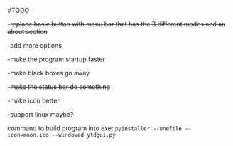 #TODO


-~~replace basic button with menu bar that has the 3 different modes and an about section~~

-add more options

-make the program startup faster

-make black boxes go away

-~~make the status bar do something~~

-make icon better

-support linux maybe?


command to build program into exe: `pyinstaller --onefile --icon=moon.ico --windowed ytdgui.py`
